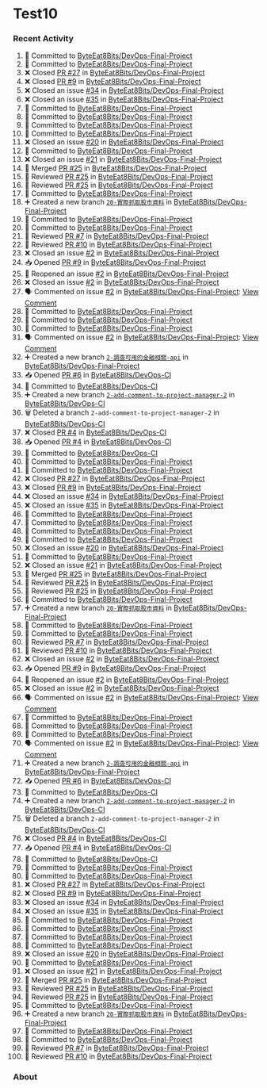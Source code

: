 # Test10

### Recent Activity ###
<!--START_SECTION:activity-->
1. 📝 Committed to [ByteEat8Bits/DevOps-Final-Project](https://github.com/ByteEat8Bits/DevOps-Final-Project/commit/4ce8c83011797c983ceb1f84f255020155d122fb)
2. 📝 Committed to [ByteEat8Bits/DevOps-Final-Project](https://github.com/ByteEat8Bits/DevOps-Final-Project/commit/affe96c68d605cc1f6534dd68299957c7d108b60)
3. ❌ Closed [PR #27](https://github.com/ByteEat8Bits/DevOps-Final-Project/pull/27) in [ByteEat8Bits/DevOps-Final-Project](https://github.com/ByteEat8Bits/DevOps-Final-Project)
4. ❌ Closed [PR #9](https://github.com/ByteEat8Bits/DevOps-Final-Project/pull/9) in [ByteEat8Bits/DevOps-Final-Project](https://github.com/ByteEat8Bits/DevOps-Final-Project)
5. ❌ Closed an issue [#34](https://github.com/ByteEat8Bits/DevOps-Final-Project/issues/34) in [ByteEat8Bits/DevOps-Final-Project](https://github.com/ByteEat8Bits/DevOps-Final-Project)
6. ❌ Closed an issue [#35](https://github.com/ByteEat8Bits/DevOps-Final-Project/issues/35) in [ByteEat8Bits/DevOps-Final-Project](https://github.com/ByteEat8Bits/DevOps-Final-Project)
7. 📝 Committed to [ByteEat8Bits/DevOps-Final-Project](https://github.com/ByteEat8Bits/DevOps-Final-Project/commit/a9e85087054440ac5b93a081bb45e41e77722136)
8. 📝 Committed to [ByteEat8Bits/DevOps-Final-Project](https://github.com/ByteEat8Bits/DevOps-Final-Project/commit/89755540cfda1704a2be6bfe3a9375733fc94b6f)
9. 📝 Committed to [ByteEat8Bits/DevOps-Final-Project](https://github.com/ByteEat8Bits/DevOps-Final-Project/commit/be36f74b09b0a8d78b2fa52c99aee70d014fcc69)
10. 📝 Committed to [ByteEat8Bits/DevOps-Final-Project](https://github.com/ByteEat8Bits/DevOps-Final-Project/commit/89bada6a977296386265d542cf880c2be724a1e4)
11. ❌ Closed an issue [#20](https://github.com/ByteEat8Bits/DevOps-Final-Project/issues/20) in [ByteEat8Bits/DevOps-Final-Project](https://github.com/ByteEat8Bits/DevOps-Final-Project)
12. 📝 Committed to [ByteEat8Bits/DevOps-Final-Project](https://github.com/ByteEat8Bits/DevOps-Final-Project/commit/10b7f77b0293d948f5100db5284cb09aed1aed05)
13. ❌ Closed an issue [#21](https://github.com/ByteEat8Bits/DevOps-Final-Project/issues/21) in [ByteEat8Bits/DevOps-Final-Project](https://github.com/ByteEat8Bits/DevOps-Final-Project)
14. 🔀 Merged [PR #25](https://github.com/ByteEat8Bits/DevOps-Final-Project/pull/25) in [ByteEat8Bits/DevOps-Final-Project](https://github.com/ByteEat8Bits/DevOps-Final-Project)
15. 🔎 Reviewed [PR #25](https://github.com/ByteEat8Bits/DevOps-Final-Project/pull/25) in [ByteEat8Bits/DevOps-Final-Project](https://github.com/ByteEat8Bits/DevOps-Final-Project)
16. 🔎 Reviewed [PR #25](https://github.com/ByteEat8Bits/DevOps-Final-Project/pull/25) in [ByteEat8Bits/DevOps-Final-Project](https://github.com/ByteEat8Bits/DevOps-Final-Project)
17. 📝 Committed to [ByteEat8Bits/DevOps-Final-Project](https://github.com/ByteEat8Bits/DevOps-Final-Project/commit/14d062ee9a73173b422ca0ea34ad5786ce5e4c5f)
18. ➕ Created a new branch [`20-實際抓取股市資料`](https://github.com/ByteEat8Bits/DevOps-Final-Project/tree/20-實際抓取股市資料) in [ByteEat8Bits/DevOps-Final-Project](https://github.com/ByteEat8Bits/DevOps-Final-Project)
19. 📝 Committed to [ByteEat8Bits/DevOps-Final-Project](https://github.com/ByteEat8Bits/DevOps-Final-Project/commit/5c7a3049189f41817d2af5185e2de47f39ce7d26)
20. 📝 Committed to [ByteEat8Bits/DevOps-Final-Project](https://github.com/ByteEat8Bits/DevOps-Final-Project/commit/f7edb15d8a0c80299d6788fb49e8effeb16a8adf)
21. 🔎 Reviewed [PR #7](https://github.com/ByteEat8Bits/DevOps-Final-Project/pull/7) in [ByteEat8Bits/DevOps-Final-Project](https://github.com/ByteEat8Bits/DevOps-Final-Project)
22. 🔎 Reviewed [PR #10](https://github.com/ByteEat8Bits/DevOps-Final-Project/pull/10) in [ByteEat8Bits/DevOps-Final-Project](https://github.com/ByteEat8Bits/DevOps-Final-Project)
23. ❌ Closed an issue [#2](https://github.com/ByteEat8Bits/DevOps-Final-Project/issues/2) in [ByteEat8Bits/DevOps-Final-Project](https://github.com/ByteEat8Bits/DevOps-Final-Project)
24. 📥 Opened [PR #9](https://github.com/ByteEat8Bits/DevOps-Final-Project/pull/9) in [ByteEat8Bits/DevOps-Final-Project](https://github.com/ByteEat8Bits/DevOps-Final-Project)
25. 🔄 Reopened an issue [#2](https://github.com/ByteEat8Bits/DevOps-Final-Project/issues/2) in [ByteEat8Bits/DevOps-Final-Project](https://github.com/ByteEat8Bits/DevOps-Final-Project)
26. ❌ Closed an issue [#2](https://github.com/ByteEat8Bits/DevOps-Final-Project/issues/2) in [ByteEat8Bits/DevOps-Final-Project](https://github.com/ByteEat8Bits/DevOps-Final-Project)
27. 🗣 Commented on issue [#2](https://github.com/ByteEat8Bits/DevOps-Final-Project/issues/2) in [ByteEat8Bits/DevOps-Final-Project](https://github.com/ByteEat8Bits/DevOps-Final-Project): [View Comment](https://github.com/ByteEat8Bits/DevOps-Final-Project/issues/2#issuecomment-2469683144)
28. 📝 Committed to [ByteEat8Bits/DevOps-Final-Project](https://github.com/ByteEat8Bits/DevOps-Final-Project/commit/db8edf00a5a39309532d5acb33f9acf1e069d1c3)
29. 📝 Committed to [ByteEat8Bits/DevOps-Final-Project](https://github.com/ByteEat8Bits/DevOps-Final-Project/commit/72ab4c30c171b932a0780b16a50ac22a5e576826)
30. 📝 Committed to [ByteEat8Bits/DevOps-Final-Project](https://github.com/ByteEat8Bits/DevOps-Final-Project/commit/18262b348448d9bb950422a16e757db82f4a930a)
31. 🗣 Commented on issue [#2](https://github.com/ByteEat8Bits/DevOps-Final-Project/issues/2) in [ByteEat8Bits/DevOps-Final-Project](https://github.com/ByteEat8Bits/DevOps-Final-Project): [View Comment](https://github.com/ByteEat8Bits/DevOps-Final-Project/issues/2#issuecomment-2469468435)
32. ➕ Created a new branch [`2-調查可用的金融相關-api`](https://github.com/ByteEat8Bits/DevOps-Final-Project/tree/2-調查可用的金融相關-api) in [ByteEat8Bits/DevOps-Final-Project](https://github.com/ByteEat8Bits/DevOps-Final-Project)
33. 📥 Opened [PR #6](https://github.com/ByteEat8Bits/DevOps-CI/pull/6) in [ByteEat8Bits/DevOps-CI](https://github.com/ByteEat8Bits/DevOps-CI)
34. 📝 Committed to [ByteEat8Bits/DevOps-CI](https://github.com/ByteEat8Bits/DevOps-CI/commit/2f71d96b084ff6f88660be79d9e12e9e5e6583b2)
35. ➕ Created a new branch [`2-add-comment-to-project-manager-2`](https://github.com/ByteEat8Bits/DevOps-CI/tree/2-add-comment-to-project-manager-2) in [ByteEat8Bits/DevOps-CI](https://github.com/ByteEat8Bits/DevOps-CI)
36. 🗑️ Deleted a branch `2-add-comment-to-project-manager-2` in [ByteEat8Bits/DevOps-CI](https://github.com/ByteEat8Bits/DevOps-CI)
37. ❌ Closed [PR #4](https://github.com/ByteEat8Bits/DevOps-CI/pull/4) in [ByteEat8Bits/DevOps-CI](https://github.com/ByteEat8Bits/DevOps-CI)
38. 📥 Opened [PR #4](https://github.com/ByteEat8Bits/DevOps-CI/pull/4) in [ByteEat8Bits/DevOps-CI](https://github.com/ByteEat8Bits/DevOps-CI)
39. 📝 Committed to [ByteEat8Bits/DevOps-CI](https://github.com/ByteEat8Bits/DevOps-CI/commit/c406bd67747e0b8d7b5aa0e673d96d498bd5ecda)
40. 📝 Committed to [ByteEat8Bits/DevOps-Final-Project](https://github.com/ByteEat8Bits/DevOps-Final-Project/commit/4ce8c83011797c983ceb1f84f255020155d122fb)
41. 📝 Committed to [ByteEat8Bits/DevOps-Final-Project](https://github.com/ByteEat8Bits/DevOps-Final-Project/commit/affe96c68d605cc1f6534dd68299957c7d108b60)
42. ❌ Closed [PR #27](https://github.com/ByteEat8Bits/DevOps-Final-Project/pull/27) in [ByteEat8Bits/DevOps-Final-Project](https://github.com/ByteEat8Bits/DevOps-Final-Project)
43. ❌ Closed [PR #9](https://github.com/ByteEat8Bits/DevOps-Final-Project/pull/9) in [ByteEat8Bits/DevOps-Final-Project](https://github.com/ByteEat8Bits/DevOps-Final-Project)
44. ❌ Closed an issue [#34](https://github.com/ByteEat8Bits/DevOps-Final-Project/issues/34) in [ByteEat8Bits/DevOps-Final-Project](https://github.com/ByteEat8Bits/DevOps-Final-Project)
45. ❌ Closed an issue [#35](https://github.com/ByteEat8Bits/DevOps-Final-Project/issues/35) in [ByteEat8Bits/DevOps-Final-Project](https://github.com/ByteEat8Bits/DevOps-Final-Project)
46. 📝 Committed to [ByteEat8Bits/DevOps-Final-Project](https://github.com/ByteEat8Bits/DevOps-Final-Project/commit/a9e85087054440ac5b93a081bb45e41e77722136)
47. 📝 Committed to [ByteEat8Bits/DevOps-Final-Project](https://github.com/ByteEat8Bits/DevOps-Final-Project/commit/89755540cfda1704a2be6bfe3a9375733fc94b6f)
48. 📝 Committed to [ByteEat8Bits/DevOps-Final-Project](https://github.com/ByteEat8Bits/DevOps-Final-Project/commit/be36f74b09b0a8d78b2fa52c99aee70d014fcc69)
49. 📝 Committed to [ByteEat8Bits/DevOps-Final-Project](https://github.com/ByteEat8Bits/DevOps-Final-Project/commit/89bada6a977296386265d542cf880c2be724a1e4)
50. ❌ Closed an issue [#20](https://github.com/ByteEat8Bits/DevOps-Final-Project/issues/20) in [ByteEat8Bits/DevOps-Final-Project](https://github.com/ByteEat8Bits/DevOps-Final-Project)
51. 📝 Committed to [ByteEat8Bits/DevOps-Final-Project](https://github.com/ByteEat8Bits/DevOps-Final-Project/commit/10b7f77b0293d948f5100db5284cb09aed1aed05)
52. ❌ Closed an issue [#21](https://github.com/ByteEat8Bits/DevOps-Final-Project/issues/21) in [ByteEat8Bits/DevOps-Final-Project](https://github.com/ByteEat8Bits/DevOps-Final-Project)
53. 🔀 Merged [PR #25](https://github.com/ByteEat8Bits/DevOps-Final-Project/pull/25) in [ByteEat8Bits/DevOps-Final-Project](https://github.com/ByteEat8Bits/DevOps-Final-Project)
54. 🔎 Reviewed [PR #25](https://github.com/ByteEat8Bits/DevOps-Final-Project/pull/25) in [ByteEat8Bits/DevOps-Final-Project](https://github.com/ByteEat8Bits/DevOps-Final-Project)
55. 🔎 Reviewed [PR #25](https://github.com/ByteEat8Bits/DevOps-Final-Project/pull/25) in [ByteEat8Bits/DevOps-Final-Project](https://github.com/ByteEat8Bits/DevOps-Final-Project)
56. 📝 Committed to [ByteEat8Bits/DevOps-Final-Project](https://github.com/ByteEat8Bits/DevOps-Final-Project/commit/14d062ee9a73173b422ca0ea34ad5786ce5e4c5f)
57. ➕ Created a new branch [`20-實際抓取股市資料`](https://github.com/ByteEat8Bits/DevOps-Final-Project/tree/20-實際抓取股市資料) in [ByteEat8Bits/DevOps-Final-Project](https://github.com/ByteEat8Bits/DevOps-Final-Project)
58. 📝 Committed to [ByteEat8Bits/DevOps-Final-Project](https://github.com/ByteEat8Bits/DevOps-Final-Project/commit/5c7a3049189f41817d2af5185e2de47f39ce7d26)
59. 📝 Committed to [ByteEat8Bits/DevOps-Final-Project](https://github.com/ByteEat8Bits/DevOps-Final-Project/commit/f7edb15d8a0c80299d6788fb49e8effeb16a8adf)
60. 🔎 Reviewed [PR #7](https://github.com/ByteEat8Bits/DevOps-Final-Project/pull/7) in [ByteEat8Bits/DevOps-Final-Project](https://github.com/ByteEat8Bits/DevOps-Final-Project)
61. 🔎 Reviewed [PR #10](https://github.com/ByteEat8Bits/DevOps-Final-Project/pull/10) in [ByteEat8Bits/DevOps-Final-Project](https://github.com/ByteEat8Bits/DevOps-Final-Project)
62. ❌ Closed an issue [#2](https://github.com/ByteEat8Bits/DevOps-Final-Project/issues/2) in [ByteEat8Bits/DevOps-Final-Project](https://github.com/ByteEat8Bits/DevOps-Final-Project)
63. 📥 Opened [PR #9](https://github.com/ByteEat8Bits/DevOps-Final-Project/pull/9) in [ByteEat8Bits/DevOps-Final-Project](https://github.com/ByteEat8Bits/DevOps-Final-Project)
64. 🔄 Reopened an issue [#2](https://github.com/ByteEat8Bits/DevOps-Final-Project/issues/2) in [ByteEat8Bits/DevOps-Final-Project](https://github.com/ByteEat8Bits/DevOps-Final-Project)
65. ❌ Closed an issue [#2](https://github.com/ByteEat8Bits/DevOps-Final-Project/issues/2) in [ByteEat8Bits/DevOps-Final-Project](https://github.com/ByteEat8Bits/DevOps-Final-Project)
66. 🗣 Commented on issue [#2](https://github.com/ByteEat8Bits/DevOps-Final-Project/issues/2) in [ByteEat8Bits/DevOps-Final-Project](https://github.com/ByteEat8Bits/DevOps-Final-Project): [View Comment](https://github.com/ByteEat8Bits/DevOps-Final-Project/issues/2#issuecomment-2469683144)
67. 📝 Committed to [ByteEat8Bits/DevOps-Final-Project](https://github.com/ByteEat8Bits/DevOps-Final-Project/commit/db8edf00a5a39309532d5acb33f9acf1e069d1c3)
68. 📝 Committed to [ByteEat8Bits/DevOps-Final-Project](https://github.com/ByteEat8Bits/DevOps-Final-Project/commit/72ab4c30c171b932a0780b16a50ac22a5e576826)
69. 📝 Committed to [ByteEat8Bits/DevOps-Final-Project](https://github.com/ByteEat8Bits/DevOps-Final-Project/commit/18262b348448d9bb950422a16e757db82f4a930a)
70. 🗣 Commented on issue [#2](https://github.com/ByteEat8Bits/DevOps-Final-Project/issues/2) in [ByteEat8Bits/DevOps-Final-Project](https://github.com/ByteEat8Bits/DevOps-Final-Project): [View Comment](https://github.com/ByteEat8Bits/DevOps-Final-Project/issues/2#issuecomment-2469468435)
71. ➕ Created a new branch [`2-調查可用的金融相關-api`](https://github.com/ByteEat8Bits/DevOps-Final-Project/tree/2-調查可用的金融相關-api) in [ByteEat8Bits/DevOps-Final-Project](https://github.com/ByteEat8Bits/DevOps-Final-Project)
72. 📥 Opened [PR #6](https://github.com/ByteEat8Bits/DevOps-CI/pull/6) in [ByteEat8Bits/DevOps-CI](https://github.com/ByteEat8Bits/DevOps-CI)
73. 📝 Committed to [ByteEat8Bits/DevOps-CI](https://github.com/ByteEat8Bits/DevOps-CI/commit/2f71d96b084ff6f88660be79d9e12e9e5e6583b2)
74. ➕ Created a new branch [`2-add-comment-to-project-manager-2`](https://github.com/ByteEat8Bits/DevOps-CI/tree/2-add-comment-to-project-manager-2) in [ByteEat8Bits/DevOps-CI](https://github.com/ByteEat8Bits/DevOps-CI)
75. 🗑️ Deleted a branch `2-add-comment-to-project-manager-2` in [ByteEat8Bits/DevOps-CI](https://github.com/ByteEat8Bits/DevOps-CI)
76. ❌ Closed [PR #4](https://github.com/ByteEat8Bits/DevOps-CI/pull/4) in [ByteEat8Bits/DevOps-CI](https://github.com/ByteEat8Bits/DevOps-CI)
77. 📥 Opened [PR #4](https://github.com/ByteEat8Bits/DevOps-CI/pull/4) in [ByteEat8Bits/DevOps-CI](https://github.com/ByteEat8Bits/DevOps-CI)
78. 📝 Committed to [ByteEat8Bits/DevOps-CI](https://github.com/ByteEat8Bits/DevOps-CI/commit/c406bd67747e0b8d7b5aa0e673d96d498bd5ecda)
79. 📝 Committed to [ByteEat8Bits/DevOps-Final-Project](https://github.com/ByteEat8Bits/DevOps-Final-Project/commit/4ce8c83011797c983ceb1f84f255020155d122fb)
80. 📝 Committed to [ByteEat8Bits/DevOps-Final-Project](https://github.com/ByteEat8Bits/DevOps-Final-Project/commit/affe96c68d605cc1f6534dd68299957c7d108b60)
81. ❌ Closed [PR #27](https://github.com/ByteEat8Bits/DevOps-Final-Project/pull/27) in [ByteEat8Bits/DevOps-Final-Project](https://github.com/ByteEat8Bits/DevOps-Final-Project)
82. ❌ Closed [PR #9](https://github.com/ByteEat8Bits/DevOps-Final-Project/pull/9) in [ByteEat8Bits/DevOps-Final-Project](https://github.com/ByteEat8Bits/DevOps-Final-Project)
83. ❌ Closed an issue [#34](https://github.com/ByteEat8Bits/DevOps-Final-Project/issues/34) in [ByteEat8Bits/DevOps-Final-Project](https://github.com/ByteEat8Bits/DevOps-Final-Project)
84. ❌ Closed an issue [#35](https://github.com/ByteEat8Bits/DevOps-Final-Project/issues/35) in [ByteEat8Bits/DevOps-Final-Project](https://github.com/ByteEat8Bits/DevOps-Final-Project)
85. 📝 Committed to [ByteEat8Bits/DevOps-Final-Project](https://github.com/ByteEat8Bits/DevOps-Final-Project/commit/a9e85087054440ac5b93a081bb45e41e77722136)
86. 📝 Committed to [ByteEat8Bits/DevOps-Final-Project](https://github.com/ByteEat8Bits/DevOps-Final-Project/commit/89755540cfda1704a2be6bfe3a9375733fc94b6f)
87. 📝 Committed to [ByteEat8Bits/DevOps-Final-Project](https://github.com/ByteEat8Bits/DevOps-Final-Project/commit/be36f74b09b0a8d78b2fa52c99aee70d014fcc69)
88. 📝 Committed to [ByteEat8Bits/DevOps-Final-Project](https://github.com/ByteEat8Bits/DevOps-Final-Project/commit/89bada6a977296386265d542cf880c2be724a1e4)
89. ❌ Closed an issue [#20](https://github.com/ByteEat8Bits/DevOps-Final-Project/issues/20) in [ByteEat8Bits/DevOps-Final-Project](https://github.com/ByteEat8Bits/DevOps-Final-Project)
90. 📝 Committed to [ByteEat8Bits/DevOps-Final-Project](https://github.com/ByteEat8Bits/DevOps-Final-Project/commit/10b7f77b0293d948f5100db5284cb09aed1aed05)
91. ❌ Closed an issue [#21](https://github.com/ByteEat8Bits/DevOps-Final-Project/issues/21) in [ByteEat8Bits/DevOps-Final-Project](https://github.com/ByteEat8Bits/DevOps-Final-Project)
92. 🔀 Merged [PR #25](https://github.com/ByteEat8Bits/DevOps-Final-Project/pull/25) in [ByteEat8Bits/DevOps-Final-Project](https://github.com/ByteEat8Bits/DevOps-Final-Project)
93. 🔎 Reviewed [PR #25](https://github.com/ByteEat8Bits/DevOps-Final-Project/pull/25) in [ByteEat8Bits/DevOps-Final-Project](https://github.com/ByteEat8Bits/DevOps-Final-Project)
94. 🔎 Reviewed [PR #25](https://github.com/ByteEat8Bits/DevOps-Final-Project/pull/25) in [ByteEat8Bits/DevOps-Final-Project](https://github.com/ByteEat8Bits/DevOps-Final-Project)
95. 📝 Committed to [ByteEat8Bits/DevOps-Final-Project](https://github.com/ByteEat8Bits/DevOps-Final-Project/commit/14d062ee9a73173b422ca0ea34ad5786ce5e4c5f)
96. ➕ Created a new branch [`20-實際抓取股市資料`](https://github.com/ByteEat8Bits/DevOps-Final-Project/tree/20-實際抓取股市資料) in [ByteEat8Bits/DevOps-Final-Project](https://github.com/ByteEat8Bits/DevOps-Final-Project)
97. 📝 Committed to [ByteEat8Bits/DevOps-Final-Project](https://github.com/ByteEat8Bits/DevOps-Final-Project/commit/5c7a3049189f41817d2af5185e2de47f39ce7d26)
98. 📝 Committed to [ByteEat8Bits/DevOps-Final-Project](https://github.com/ByteEat8Bits/DevOps-Final-Project/commit/f7edb15d8a0c80299d6788fb49e8effeb16a8adf)
99. 🔎 Reviewed [PR #7](https://github.com/ByteEat8Bits/DevOps-Final-Project/pull/7) in [ByteEat8Bits/DevOps-Final-Project](https://github.com/ByteEat8Bits/DevOps-Final-Project)
100. 🔎 Reviewed [PR #10](https://github.com/ByteEat8Bits/DevOps-Final-Project/pull/10) in [ByteEat8Bits/DevOps-Final-Project](https://github.com/ByteEat8Bits/DevOps-Final-Project)
<!--END_SECTION:activity-->

### About ###
